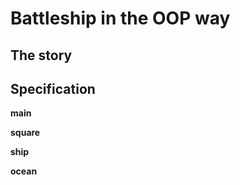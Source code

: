 # Battleship in the OOP way

## The story

## Specification


__main__

__square__

__ship__

__ocean__
